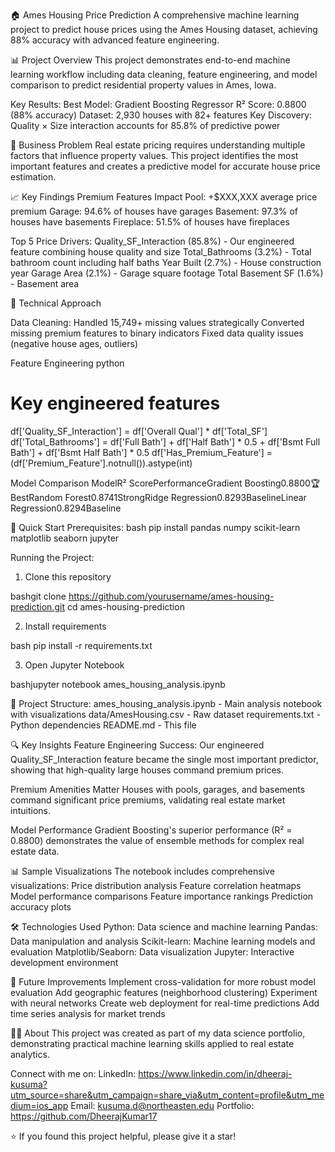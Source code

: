 🏠 Ames Housing Price Prediction
A comprehensive machine learning project to predict house prices using the Ames Housing dataset, achieving 88% accuracy with advanced feature engineering.

📊 Project Overview
This project demonstrates end-to-end machine learning workflow including data cleaning, feature engineering, and model comparison to predict residential property values in Ames, Iowa.

Key Results:
Best Model: Gradient Boosting Regressor
R² Score: 0.8800 (88% accuracy)
Dataset: 2,930 houses with 82+ features
Key Discovery: Quality × Size interaction accounts for 85.8% of predictive power

🎯 Business Problem
Real estate pricing requires understanding multiple factors that influence property values. This project identifies the most important features and creates a predictive model for accurate house price estimation.

📈 Key Findings
Premium Features Impact
Pool: +$XXX,XXX average price premium
Garage: 94.6% of houses have garages
Basement: 97.3% of houses have basements
Fireplace: 51.5% of houses have fireplaces

Top 5 Price Drivers:
Quality_SF_Interaction (85.8%) - Our engineered feature combining house quality and size
Total_Bathrooms (3.2%) - Total bathroom count including half baths
Year Built (2.7%) - House construction year
Garage Area (2.1%) - Garage square footage
Total Basement SF (1.6%) - Basement area

🔧 Technical Approach

Data Cleaning:
Handled 15,749+ missing values strategically
Converted missing premium features to binary indicators
Fixed data quality issues (negative house ages, outliers)

Feature Engineering
python
# Key engineered features
df['Quality_SF_Interaction'] = df['Overall Qual'] * df['Total_SF']
df['Total_Bathrooms'] = df['Full Bath'] + df['Half Bath'] * 0.5 + df['Bsmt Full Bath'] + df['Bsmt Half Bath'] * 0.5
df['Has_Premium_Feature'] = (df['Premium_Feature'].notnull()).astype(int)

Model Comparison
ModelR² ScorePerformanceGradient Boosting0.8800🏆 BestRandom Forest0.8741StrongRidge Regression0.8293BaselineLinear Regression0.8294Baseline

🚀 Quick Start
Prerequisites:
bash
pip install pandas numpy scikit-learn matplotlib seaborn jupyter

Running the Project:
1. Clone this repository

bashgit clone https://github.com/yourusername/ames-housing-prediction.git
cd ames-housing-prediction

2. Install requirements

bash
pip install -r requirements.txt

3. Open Jupyter Notebook

bashjupyter notebook ames_housing_analysis.ipynb

📁 Project Structure:
ames_housing_analysis.ipynb - Main analysis notebook with visualizations
data/AmesHousing.csv - Raw dataset
requirements.txt - Python dependencies
README.md - This file

🔍 Key Insights
Feature Engineering Success:
Our engineered Quality_SF_Interaction feature became the single most important predictor, showing that high-quality large houses command premium prices.

Premium Amenities Matter
Houses with pools, garages, and basements command significant price premiums, validating real estate market intuitions.

Model Performance
Gradient Boosting's superior performance (R² = 0.8800) demonstrates the value of ensemble methods for complex real estate data.

📊 Sample Visualizations
The notebook includes comprehensive visualizations:
Price distribution analysis
Feature correlation heatmaps
Model performance comparisons
Feature importance rankings
Prediction accuracy plots

🛠 Technologies Used
Python: Data science and machine learning
Pandas: Data manipulation and analysis
Scikit-learn: Machine learning models and evaluation
Matplotlib/Seaborn: Data visualization
Jupyter: Interactive development environment

📝 Future Improvements
 Implement cross-validation for more robust model evaluation
 Add geographic features (neighborhood clustering)
 Experiment with neural networks
 Create web deployment for real-time predictions
 Add time series analysis for market trends

👨‍💻 About
This project was created as part of my data science portfolio, demonstrating practical machine learning skills applied to real estate analytics.

Connect with me on:
LinkedIn: https://www.linkedin.com/in/dheeraj-kusuma?utm_source=share&utm_campaign=share_via&utm_content=profile&utm_medium=ios_app
Email: kusuma.d@northeasten.edu
Portfolio: https://github.com/DheerajKumar17


⭐ If you found this project helpful, please give it a star!